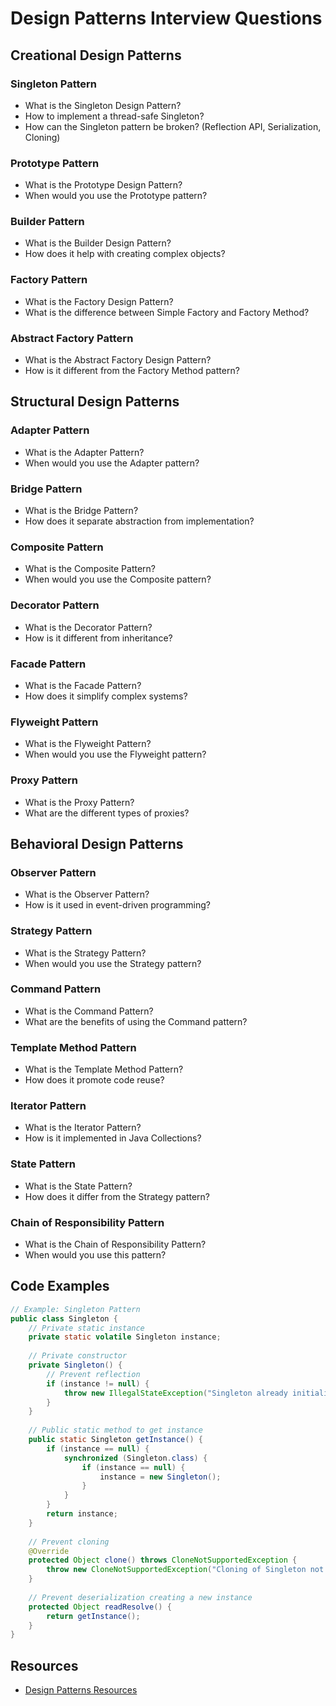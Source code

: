 # Design Patterns Interview Questions

## Creational Design Patterns

### Singleton Pattern
- What is the Singleton Design Pattern?
- How to implement a thread-safe Singleton?
- How can the Singleton pattern be broken? (Reflection API, Serialization, Cloning)

### Prototype Pattern
- What is the Prototype Design Pattern?
- When would you use the Prototype pattern?

### Builder Pattern
- What is the Builder Design Pattern?
- How does it help with creating complex objects?

### Factory Pattern
- What is the Factory Design Pattern?
- What is the difference between Simple Factory and Factory Method?

### Abstract Factory Pattern
- What is the Abstract Factory Design Pattern?
- How is it different from the Factory Method pattern?

## Structural Design Patterns

### Adapter Pattern
- What is the Adapter Pattern?
- When would you use the Adapter pattern?

### Bridge Pattern
- What is the Bridge Pattern?
- How does it separate abstraction from implementation?

### Composite Pattern
- What is the Composite Pattern?
- When would you use the Composite pattern?

### Decorator Pattern
- What is the Decorator Pattern?
- How is it different from inheritance?

### Facade Pattern
- What is the Facade Pattern?
- How does it simplify complex systems?

### Flyweight Pattern
- What is the Flyweight Pattern?
- When would you use the Flyweight pattern?

### Proxy Pattern
- What is the Proxy Pattern?
- What are the different types of proxies?

## Behavioral Design Patterns

### Observer Pattern
- What is the Observer Pattern?
- How is it used in event-driven programming?

### Strategy Pattern
- What is the Strategy Pattern?
- When would you use the Strategy pattern?

### Command Pattern
- What is the Command Pattern?
- What are the benefits of using the Command pattern?

### Template Method Pattern
- What is the Template Method Pattern?
- How does it promote code reuse?

### Iterator Pattern
- What is the Iterator Pattern?
- How is it implemented in Java Collections?

### State Pattern
- What is the State Pattern?
- How does it differ from the Strategy pattern?

### Chain of Responsibility Pattern
- What is the Chain of Responsibility Pattern?
- When would you use this pattern?

## Code Examples

```java
// Example: Singleton Pattern
public class Singleton {
    // Private static instance
    private static volatile Singleton instance;
    
    // Private constructor
    private Singleton() {
        // Prevent reflection
        if (instance != null) {
            throw new IllegalStateException("Singleton already initialized");
        }
    }
    
    // Public static method to get instance
    public static Singleton getInstance() {
        if (instance == null) {
            synchronized (Singleton.class) {
                if (instance == null) {
                    instance = new Singleton();
                }
            }
        }
        return instance;
    }
    
    // Prevent cloning
    @Override
    protected Object clone() throws CloneNotSupportedException {
        throw new CloneNotSupportedException("Cloning of Singleton not supported");
    }
    
    // Prevent deserialization creating a new instance
    protected Object readResolve() {
        return getInstance();
    }
}
```

## Resources

- [Design Patterns Resources](https://refactoring.guru/design-patterns/)
